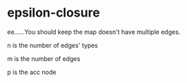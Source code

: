 # epsilon-closure

ee......You should keep the map doesn't have multiple edges.

n is the number of edges' types

m is the number of edges

p is the acc node
